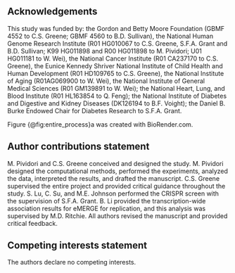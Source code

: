 ## Acknowledgements

This study was funded by:
the Gordon and Betty Moore Foundation (GBMF 4552 to C.S. Greene; GBMF 4560 to B.D. Sullivan),
the National Human Genome Research Institute (R01 HG010067 to C.S. Greene, S.F.A. Grant and B.D. Sullivan; K99 HG011898 and R00 HG011898 to M. Pividori; U01 HG011181 to W. Wei),
the National Cancer Institute (R01 CA237170 to C.S. Greene),
the Eunice Kennedy Shriver National Institute of Child Health and Human Development (R01 HD109765 to C.S. Greene),
the National Institute of Aging (R01AG069900 to W. Wei),
the National Institute of General Medical Sciences (R01 GM139891 to W. Wei);
the National Heart, Lung, and Blood Institute (R01 HL163854 to Q. Feng);
the National Institute of Diabetes and Digestive and Kidney Diseases (DK126194 to B.F. Voight);
the Daniel B. Burke Endowed Chair for Diabetes Research to S.F.A. Grant.

Figure {@fig:entire_process}a was created with BioRender.com.


## Author contributions statement

M. Pividori and C.S. Greene conceived and designed the study.
M. Pividori designed the computational methods, performed the experiments, analyzed the data, interpreted the results, and drafted the manuscript.
C.S. Greene supervised the entire project and provided critical guidance throughout the study.
S. Lu, C. Su, and M.E. Johnson performed the CRISPR screen with the supervision of S.F.A. Grant.
B. Li provided the transcription-wide association results for eMERGE for replication, and this analysis was supervised by M.D. Ritchie.
All authors revised the manuscript and provided critical feedback.

## Competing interests statement

The authors declare no competing interests.
